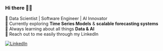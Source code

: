 ### Hi there 👋🏼

🚀 Data Scientist | Software Engineer | AI Innovator  
🔭 Currently exploring **Time Series Models** & **scalable forecasting systems**  
🌱 Always learning about all things **Data & AI**  
💬 Reach out to me easily through my LinkedIn


[![LinkedIn](https://img.shields.io/badge/LinkedIn-0077B5?style=for-the-badge&logo=linkedin&logoColor=white)](https://www.linkedin.com/in/ayuuushhh)

